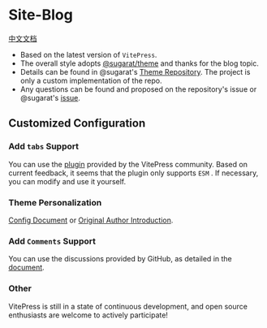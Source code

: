 # Site-Blog

[中文文档](README.zh_CN.md)

* Based on the latest version of `VitePress`.
* The overall style adopts [@sugarat/theme](https://theme.sugarat.top) and thanks for the blog topic.
* Details can be found in @sugarat's [Theme Repository](https://github.com/ATQQ/sugar-blog/tree/master/packages/theme). The project is only a custom implementation of the repo.
* Any questions can be found and proposed on the repository's issue or @sugarat's [issue](https://github.com/ATQQ/sugar-blog/issues).

## Customized Configuration

### Add `tabs` Support

You can use the [plugin](https://vitepress-plugins.sapphi.red/tabs/) provided by the VitePress community. Based on current feedback, it seems that the plugin only supports `ESM` . If necessary, you can modify and use it yourself.

### Theme Personalization

[Config Document](introduction/themeConfig.md) or [Original Author Introduction](https://theme.sugarat.top/).

### Add `Comments` Support

You can use the discussions provided by GitHub, as detailed in the [document](https://giscus.app).

### Other

VitePress is still in a state of continuous development, and open source enthusiasts are welcome to actively participate!
